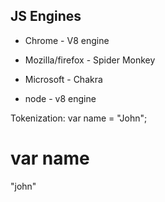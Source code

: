 ## JS Engines
- Chrome - V8 engine
- Mozilla/firefox - Spider Monkey
- Microsoft - Chakra

- node - v8 engine

Tokenization:
var name = "John";

var
name
=
"john"